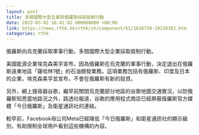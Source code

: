 ```yaml
---
layout: post
title: 多間國際大型企業對俄羅斯採取抵制行動
date: 2022-03-02 16:41:02.000000000 +08:00
link: https://news.rthk.hk/rthk/ch/component/k2/1636759-20220302.htm
categories: rthk
---
```


俄羅斯向烏克蘭採取軍事行動，多間國際大型企業採取抵制行動。

美國能源企業埃克森美孚宣布，因為俄羅斯在烏克蘭的軍事行動，決定退出在俄羅斯遠東地區「薩哈林1號」的石油開發業務。這項業務包括有俄羅斯、印度及日本的企業，埃克森美孚並宣布，不會在俄羅斯有新的投資。

另外，網上搜尋器谷歌，繼早前關閉烏克蘭部分地區的谷歌地圖交通實況，以防俄羅斯知悉當地路況之外，路透社報道，谷歌的應用程式商店已經屏蔽俄羅斯官方媒體「今日俄羅斯」及衛星通訊社的連結。

較早前，Facebook母公司Meta已經降低「今日俄羅斯」和衛星通訊社的顯示級別，有助限制全球用戶看到這些機構的內容。
